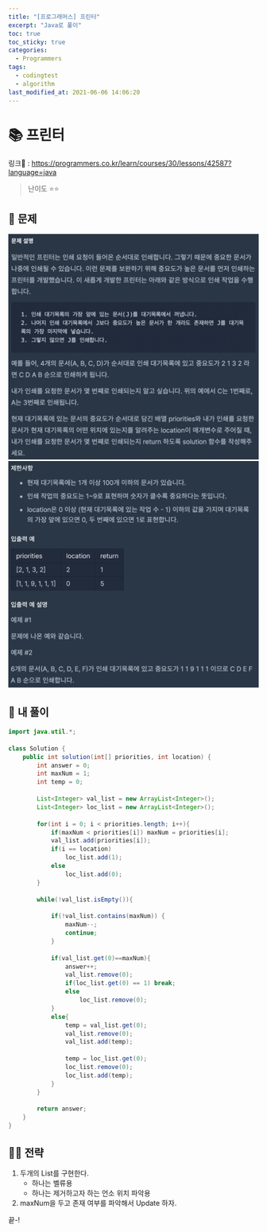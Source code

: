 ```yaml
---
title: "[프로그래머스] 프린터"
excerpt: "Java로 풀이"
toc: true
toc_sticky: true
categories:
  - Programmers
tags:
  - codingtest
  - algorithm
last_modified_at: 2021-06-06 14:06:20
---
```


# 📚 프린터
  
링크📎 : <https://programmers.co.kr/learn/courses/30/lessons/42587?language=java>  

>난이도 ⭐️⭐️
  
## 📖 문제  
  
![이미지](/assets/images/Programmers/Lv2/prob10/10-1.png)
![이미지](/assets/images/Programmers/Lv2/prob10/10-2.png)
  
## 📝 내 풀이  
  
```java  
import java.util.*;

class Solution {
    public int solution(int[] priorities, int location) {
        int answer = 0;
        int maxNum = 1;
        int temp = 0;
        
        List<Integer> val_list = new ArrayList<Integer>();
        List<Integer> loc_list = new ArrayList<Integer>();

        for(int i = 0; i < priorities.length; i++){
            if(maxNum < priorities[i]) maxNum = priorities[i];
            val_list.add(priorities[i]);
            if(i == location)
                loc_list.add(1);
            else
                loc_list.add(0);
        }            

        while(!val_list.isEmpty()){
            
            if(!val_list.contains(maxNum)) {
                maxNum--;
                continue;
            }
                
            if(val_list.get(0)==maxNum){
                answer++;
                val_list.remove(0);
                if(loc_list.get(0) == 1) break;
                else
                    loc_list.remove(0);                
            }
            else{
                temp = val_list.get(0);
                val_list.remove(0);
                val_list.add(temp);
                
                temp = loc_list.get(0);
                loc_list.remove(0);
                loc_list.add(temp);
            }
        }
        
        return answer;
    }
}
```  
  
## 👊🏻 전략  
  
1. 두개의 List를 구현한다.
   - 하나는 벨류용
   - 하나는 제거하고자 하는 언소 위치 파악용
2. maxNum을 두고 존재 여부를 파악해서 Update 하자.
  
끝-!
